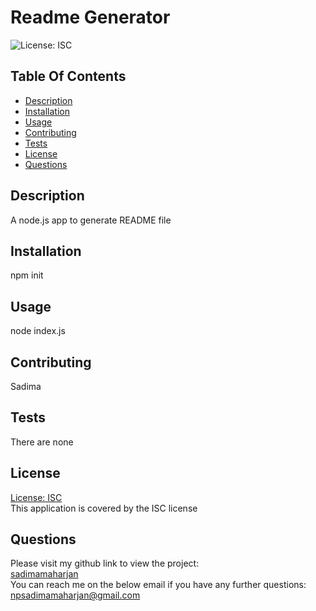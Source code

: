 # Readme Generator

![License: ISC](https://img.shields.io/badge/license-ISC-blue.svg)

## Table Of Contents

- [Description](#description)
- [Installation](#installation)
- [Usage](#usage)
- [Contributing](#contributing)
- [Tests](#tests)
- [License](#license)
- [Questions](#questions)

## Description

A node.js app to generate README file

## Installation

npm init

## Usage

node index.js

## Contributing

Sadima

## Tests

There are none

## License

[License: ISC](https://opensource.org/license/isc-license-txt/)
<br />
This application is covered by the ISC license

## Questions

Please visit my github link to view the project:
<br />
[sadimamaharjan](https://github.com/sadimamaharjan)
<br />
You can reach me on the below email if you have any further questions:
<br />
npsadimamaharjan@gmail.com
